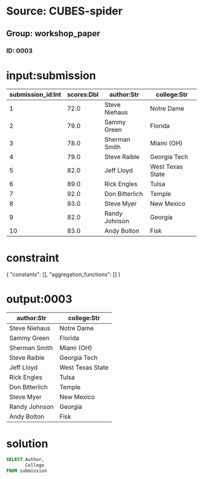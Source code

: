 # Source: CUBES-spider
## Group: workshop_paper
### ID: 0003

# input:submission

| submission_id:Int | scores:Dbl | author:Str | college:Str |
|---|---|---|---|
| 1 | 72.0 | Steve Niehaus | Notre Dame |
| 2 | 79.0 | Sammy Green | Florida |
| 3 | 78.0 | Sherman Smith | Miami (OH) |
| 4 | 79.0 | Steve Raible | Georgia Tech |
| 5 | 82.0 | Jeff Lloyd | West Texas State |
| 6 | 89.0 | Rick Engles | Tulsa |
| 7 | 92.0 | Don Bitterlich | Temple |
| 8 | 93.0 | Steve Myer | New Mexico |
| 9 | 82.0 | Randy Johnson | Georgia |
| 10 | 83.0 | Andy Bolton | Fisk |

# constraint

{
  "constants": [],
  "aggregation_functions": []
}

# output:0003

| author:Str | college:Str |
|---|---|
| Steve Niehaus | Notre Dame |
| Sammy Green | Florida |
| Sherman Smith | Miami (OH) |
| Steve Raible | Georgia Tech |
| Jeff Lloyd | West Texas State |
| Rick Engles | Tulsa |
| Don Bitterlich | Temple |
| Steve Myer | New Mexico |
| Randy Johnson | Georgia |
| Andy Bolton | Fisk |

# solution

```sql
SELECT Author,
       College
FROM submission
```
